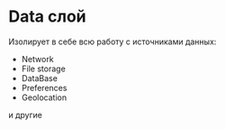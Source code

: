 #  Data слой

Изолирует в себе всю работу с источниками данных:  
* Network
* File storage
* DataBase
* Preferences
* Geolocation  

и другие